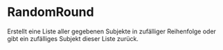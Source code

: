 # RandomRound
Erstellt eine Liste aller gegebenen Subjekte in zufälliger Reihenfolge oder gibt ein zufälliges Subjekt dieser Liste zurück.
